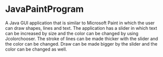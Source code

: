 # JavaPaintProgram

A Java GUI application that is similar to Microsoft Paint in which the user can draw shapes, lines and text. The application has a slider in which text can be increased by size and the color can be changed by using Jcolorchooser. The stroke of lines can be made thicker with the slider and the color can be changed. Draw can be made bigger by the slider and the color can be changed as well.
